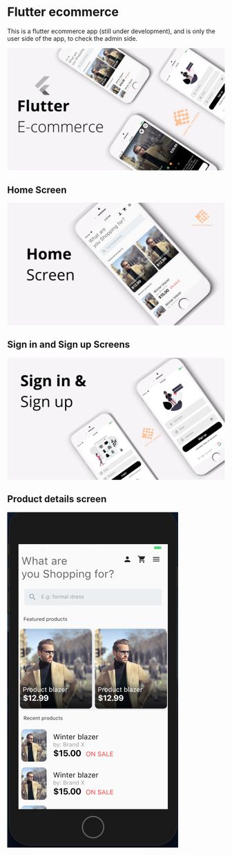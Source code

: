# Flutter ecommerce 

This is a flutter ecommerce app (still under development), and is only the user side of the app, 
to check the admin side.

<img src="images/flutter_ecommerce.jpg">

## Home Screen
<img src="images/home.jpg">

## Sign in and Sign up Screens
<img src="images/sign.jpg">

## Product details screen
<img src="images/img2.png">




